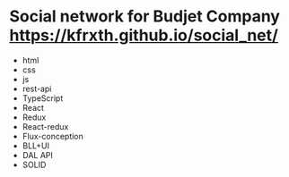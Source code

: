 # Social network for Budjet Company https://kfrxth.github.io/social_net/
* html
* css
* js
* rest-api
* TypeScript
* React
* Redux
* React-redux 
* Flux-conception
* BLL+UI
* DAL API
* SOLID
